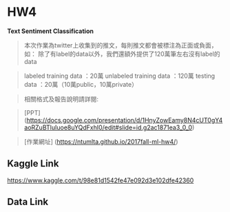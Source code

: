 # HW4
**Text Sentiment Classification**

>本次作業為twitter上收集到的推文，每則推文都會被標注為正面或負面，如：
>除了有label的data以外，我們還額外提供了120萬筆左右沒有label的data

>labeled training data    ：20萬
>unlabeled training data  ：120萬
>testing data             ：20萬（10萬public，10萬private）

> 相關格式及報告說明請詳閱:

> [PPT] (https://docs.google.com/presentation/d/1HnyZowEamy8N4cUT0gY4aoRZuBTluIuoe8uYQdFxhI0/edit#slide=id.g2ac1871ea3_0_0)

> [作業網址] (https://ntumlta.github.io/2017fall-ml-hw4/)


## Kaggle Link
<https://www.kaggle.com/t/98e81d1542fe47e092d3e102dfe42360>

## Data Link
